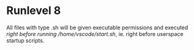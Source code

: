 # Runlevel 8
All files with type .sh will be given executable permissions and executed *right before running /home/vscode/start.sh*, ie. right before userspace startup scripts.